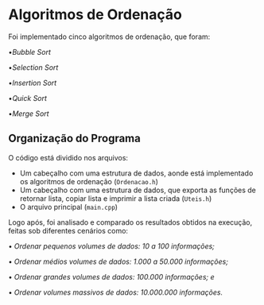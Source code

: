 # Algoritmos de Ordenação

Foi implementado cinco algoritmos de ordenação, que foram: 

•_Bubble Sort_ 

•_Selection Sort_ 

•_Insertion Sort_  

•_Quick Sort_  

•_Merge Sort_ 

## Organização do Programa

O código está dividido nos arquivos:

- Um cabeçalho com uma estrutura de dados, aonde está implementado os algoritmos de ordenação (`Ordenacao.h`)
- Um cabeçalho com uma estrutura de dados, que exporta as funções de retornar lista, copiar lista e imprimir a lista criada (`Uteis.h`)
- O arquivo principal (`main.cpp`)

Logo após, foi analisado e comparado os resultados obtidos na execução, feitas sob diferentes cenários como:

• _Ordenar pequenos volumes de dados: 10 a 100 informações;_

• _Ordenar médios volumes de dados: 1.000 a 50.000 informações;_

• _Ordenar grandes volumes de dados: 100.000 informações; e_

• _Ordenar volumes massivos de dados: 10.000.000 informações._
